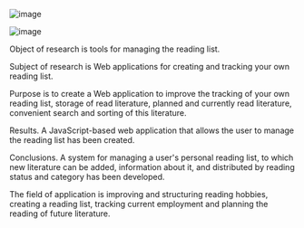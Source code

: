 ![image](https://github.com/trunar/react-booklist-tracking-app-diploma/assets/93582094/36095b20-ceff-4cd6-bead-72f66680ea44)

![image](https://github.com/trunar/react-booklist-tracking-app-diploma/assets/93582094/af0d12c5-f169-4a29-b1c6-4ae7175e9b6c)

Object of research is tools for managing the reading list.

Subject of research is Web applications for creating and tracking your own reading list.

Purpose is to create a Web application to improve the tracking of your own reading list, storage of read literature, planned and currently read literature, convenient search and sorting of this literature.

Results. A JavaScript-based web application that allows the user to manage the reading list has been created.

Conclusions. A system for managing a user's personal reading list, to which new literature can be added, information about it, and distributed by reading status and category has been developed.

The field of application is improving and structuring reading hobbies, creating a reading list, tracking current employment and planning the reading of future literature.
